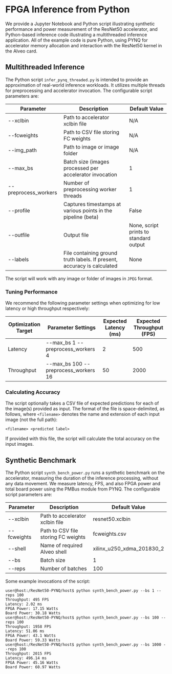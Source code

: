 # FPGA Inference from Python

We provide a Jupyter Notebook and Python script illustrating synthetic performance and power measurement of the ResNet50 accelerator, and Python-based inference code illustrating a multithreaded inference application.
All of the example code is pure Python, using PYNQ for accelerator memory allocation and interaction with the ResNet50 kernel in the Alveo card.

## Multithreaded Inference

The Python script `infer_pynq_threaded.py` is intended to provide an approximation of real-world inference workloads.
It utilizes multiple threads for preprocessing and accelerator invocation.
The configurable script parameters are:

Parameter            | Description                         									   | Default Value
-----------------    | -----------------                   									   | -----------------
--xclbin             | Path to accelerator xclbin file     									   | N/A
--fcweights          | Path to CSV file storing FC weights 									   | N/A
--img_path           | Path to image or image folder       									   | N/A
--max_bs             | Batch size (images processed per accelerator invocation                 | 1
--preprocess_workers | Number of preprocessing worker threads                                  | 1
--profile            | Captures timestamps at various points in the pipeline (beta)            | False
--outfile            | Output file                                                             | None, script prints to standard output
--labels             | File containing ground truth labels. If present, accuracy is calculated | None

The script will work with any image or folder of images in `JPEG` format.

### Tuning Performance

We recommend the following parameter settings when optimizing for low latency or high throughput respectively:

Optimization Target | Parameter Settings                   | Expected Latency (ms) | Expected Throughput (FPS)
-------             | ------------------                   | -------------         | -------------
Latency             | --max_bs 1 --preprocess_workers 4    | 2                     | 500
Throughput          | --max_bs 100 --preprocess_workers 16 | 50                    | 2000

### Calculating Accuracy

The script optionally takes a CSV file of expected predictions for each of the image(s) provided as input.
The format of the file is space-delimited, as follows, where `<filename>` denotes the name and extension of each input image (not the full path):

```
<filename> <predicted label> 
```

If provided with this file, the script will calculate the total accuracy on the input images.

## Synthetic Benchmark

The Python script `synth_bench_power.py` runs a synthetic benchmark on the accelerator, measuring the duration of the inference processing, without any data movement.
We measure latency, FPS, and also FPGA power and total board power using the PMBus module from PYNQ.
The configurable script parameters are:

Parameter            | Description                         									   | Default Value
-----------------    | -----------------                   									   | -----------------
--xclbin             | Path to accelerator xclbin file     									   | resnet50.xclbin
--fcweights          | Path to CSV file storing FC weights 									   | fcweights.csv
--shell              | Name of required Alveo shell                            | xilinx_u250_xdma_201830_2
--bs                 | Batch size                           									 | 1
--reps               | Number of batches                                       | 100

Some example invocations of the script:

```
user@host:/ResNet50-PYNQ/host$ python synth_bench_power.py --bs 1 --reps 100
Throughput: 495 FPS
Latency: 2.02 ms
FPGA Power: 17.15 Watts
Board Power: 30.18 Watts
user@host:/ResNet50-PYNQ/host$ python synth_bench_power.py --bs 100 --reps 100
Throughput: 1958 FPS
Latency: 51.06 ms
FPGA Power: 43.1 Watts
Board Power: 59.33 Watts
user@host:/ResNet50-PYNQ/host$ python synth_bench_power.py --bs 1000 --reps 100
Throughput: 2015 FPS
Latency: 496.14 ms
FPGA Power: 45.16 Watts
Board Power: 60.97 Watts
```
